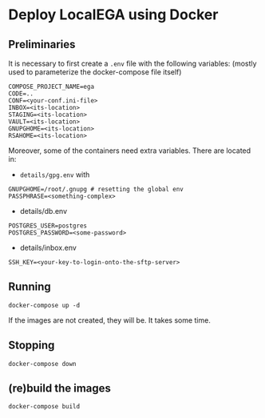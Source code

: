 # Deploy LocalEGA using Docker

## Preliminaries

It is necessary to first create a `.env` file with the following variables:
(mostly used to parameterize the docker-compose file itself)

	COMPOSE_PROJECT_NAME=ega
	CODE=..
	CONF=<your-conf.ini-file>
	INBOX=<its-location>
	STAGING=<its-location>
	VAULT=<its-location>
	GNUPGHOME=<its-location>
	RSAHOME=<its-location>
	

Moreover, some of the containers need extra variables. There are located in:
* `details/gpg.env` with
```
GNUPGHOME=/root/.gnupg # resetting the global env
PASSPHRASE=<something-complex>
```
* details/db.env
```
POSTGRES_USER=postgres
POSTGRES_PASSWORD=<some-password>
```
* details/inbox.env
```
SSH_KEY=<your-key-to-login-onto-the-sftp-server>
```

## Running

	docker-compose up -d
	
If the images are not created, they will be. It takes some time.

## Stopping

	docker-compose down

## (re)build the images

	docker-compose build
